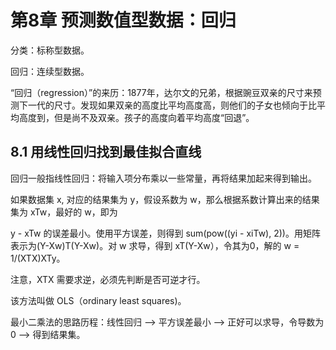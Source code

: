 # 第8章 预测数值型数据：回归

分类：标称型数据。

回归：连续型数据。

“回归（regression）”的来历：1877年，达尔文的兄弟，根据豌豆双亲的尺寸来预测下一代的尺寸。发现如果双亲的高度比平均高度高，则他们的子女也倾向于比平均高度到，但是尚不及双亲。孩子的高度向着平均高度“回退”。


## 8.1 用线性回归找到最佳拟合直线

回归一般指线性回归：将输入项分布乘以一些常量，再将结果加起来得到输出。

如果数据集 x, 对应的结果集为 y，假设系数为 w，那么根据系数计算出来的结果集为 xTw，最好的 w，即为

y - xTw 的误差最小。使用平方误差，则得到 sum(pow((yi - xiTw), 2))。用矩阵表示为(Y-Xw)T(Y-Xw)。对
w 求导，得到 xT(Y-Xw），令其为0，解的 w = 1/(XTX)XTy。

注意，XTX 需要求逆，必须先判断是否可逆才行。

该方法叫做 OLS（ordinary least squares)。

最小二乘法的思路历程：线性回归 -->  平方误差最小 --> 正好可以求导，令导数为0 --> 得到结果集。




